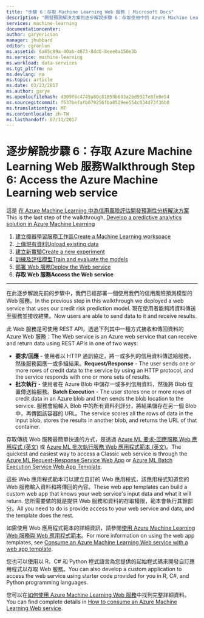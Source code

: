 ```yaml
---
title: "步驟 6：存取 Machine Learning Web 服務 | Microsoft Docs"
description: "開發預測解決方案的逐步解說步驟 6：存取使用中的 Azure Machine Learning Web 服務。"
services: machine-learning
documentationcenter: 
author: garyericson
manager: jhubbard
editor: cgronlun
ms.assetid: 6a65c89a-40ab-4673-8dd8-8eee0a150e3b
ms.service: machine-learning
ms.workload: data-services
ms.tgt_pltfrm: na
ms.devlang: na
ms.topic: article
ms.date: 03/23/2017
ms.author: garye
ms.openlocfilehash: d309f6c4749a80c81859b693a2bd5927e8fe0e54
ms.sourcegitcommit: f537befafb079256fba0529ee554c034d73f36b0
ms.translationtype: MT
ms.contentlocale: zh-TW
ms.lasthandoff: 07/11/2017
---
```

# <a name="walkthrough-step-6-access-the-azure-machine-learning-web-service"></a><span data-ttu-id="208ec-103">逐步解說步驟 6：存取 Azure Machine Learning Web 服務</span><span class="sxs-lookup"><span data-stu-id="208ec-103">Walkthrough Step 6: Access the Azure Machine Learning web service</span></span>

<span data-ttu-id="208ec-104">這是 [在 Azure Machine Learning 中為信用風險評估開發預測性分析解決方案](machine-learning-walkthrough-develop-predictive-solution.md)</span><span class="sxs-lookup"><span data-stu-id="208ec-104">This is the last step of the walkthrough, [Develop a predictive analytics solution in Azure Machine Learning](machine-learning-walkthrough-develop-predictive-solution.md)</span></span>

1. [<span data-ttu-id="208ec-105">建立機器學習服務工作區</span><span class="sxs-lookup"><span data-stu-id="208ec-105">Create a Machine Learning workspace</span></span>](machine-learning-walkthrough-1-create-ml-workspace.md)
2. [<span data-ttu-id="208ec-106">上傳現有資料</span><span class="sxs-lookup"><span data-stu-id="208ec-106">Upload existing data</span></span>](machine-learning-walkthrough-2-upload-data.md)
3. [<span data-ttu-id="208ec-107">建立新實驗</span><span class="sxs-lookup"><span data-stu-id="208ec-107">Create a new experiment</span></span>](machine-learning-walkthrough-3-create-new-experiment.md)
4. [<span data-ttu-id="208ec-108">訓練及評估模型</span><span class="sxs-lookup"><span data-stu-id="208ec-108">Train and evaluate the models</span></span>](machine-learning-walkthrough-4-train-and-evaluate-models.md)
5. [<span data-ttu-id="208ec-109">部署 Web 服務</span><span class="sxs-lookup"><span data-stu-id="208ec-109">Deploy the Web service</span></span>](machine-learning-walkthrough-5-publish-web-service.md)
6. <span data-ttu-id="208ec-110">**存取 Web 服務**</span><span class="sxs-lookup"><span data-stu-id="208ec-110">**Access the Web service**</span></span>

- - -
<span data-ttu-id="208ec-111">在此逐步解說先前的步驟中，我們已經部署一個使用我們的信用風險預測模型的 Web 服務。</span><span class="sxs-lookup"><span data-stu-id="208ec-111">In the previous step in this walkthrough we deployed a web service that uses our credit risk prediction model.</span></span> <span data-ttu-id="208ec-112">現在使用者能夠將資料傳送至服務並接收結果。</span><span class="sxs-lookup"><span data-stu-id="208ec-112">Now users are able to send data to it and receive results.</span></span> 

<span data-ttu-id="208ec-113">此 Web 服務是可使用 REST API，透過下列其中一種方式接收和傳回資料的 Azure Web 服務：</span><span class="sxs-lookup"><span data-stu-id="208ec-113">The Web service is an Azure web service that can receive and return data using REST APIs in one of two ways:</span></span>  

* <span data-ttu-id="208ec-114">**要求/回應** - 使用者以 HTTP 通訊協定，將一或多列的信用資料傳送給服務，然後服務回應一或多組結果。</span><span class="sxs-lookup"><span data-stu-id="208ec-114">**Request/Response** - The user sends one or more rows of credit data to the service by using an HTTP protocol, and the service responds with one or more sets of results.</span></span>
* <span data-ttu-id="208ec-115">**批次執行** - 使用者在 Azure Blob 中儲存一或多列信用資料，然後將 Blob 位置傳送給服務。</span><span class="sxs-lookup"><span data-stu-id="208ec-115">**Batch Execution** - The user stores one or more rows of credit data in an Azure blob and then sends the blob location to the service.</span></span> <span data-ttu-id="208ec-116">服務會給輸入 Blob 中的所有資料列評分，將結果儲存在另一個 Blob 中，再傳回該容器的 URL。</span><span class="sxs-lookup"><span data-stu-id="208ec-116">The service scores all the rows of data in the input blob, stores the results in another blob, and returns the URL of that container.</span></span>  

<span data-ttu-id="208ec-117">存取傳統 Web 服務最簡單快速的方式，是透過 [Azure ML 要求-回應服務 Web 應用程式 (英文)](https://azure.microsoft.com/marketplace/partners/microsoft/azuremlaspnettemplateforrrs/) 或 [Azure ML 批次執行服務 Web 應用程式範本 (英文)](https://azure.microsoft.com/marketplace/partners/microsoft/azuremlbeswebapptemplate/)。</span><span class="sxs-lookup"><span data-stu-id="208ec-117">The quickest and easiest way to access a Classic web service is through the [Azure ML Request-Response Service Web App](https://azure.microsoft.com/marketplace/partners/microsoft/azuremlaspnettemplateforrrs/) or [Azure ML Batch Execution Service Web App Template](https://azure.microsoft.com/marketplace/partners/microsoft/azuremlbeswebapptemplate/).</span></span>

<span data-ttu-id="208ec-118">這些 Web 應用程式範本可以建立自訂的 Web 應用程式，該應用程式知道您的 Web 服務輸入資料和將傳回的內容。</span><span class="sxs-lookup"><span data-stu-id="208ec-118">These web app templates can build a custom web app that knows your web service's input data and what it will return.</span></span> <span data-ttu-id="208ec-119">您所需要做的就是提供 Web 服務和資料的存取權限，範本會執行其餘部分。</span><span class="sxs-lookup"><span data-stu-id="208ec-119">All you need to do is provide access to your web service and data, and the template does the rest.</span></span>

<span data-ttu-id="208ec-120">如需使用 Web 應用程式範本的詳細資訊，請參閱[使用 Azure Machine Learning Web 服務與 Web 應用程式範本](machine-learning-consume-web-service-with-web-app-template.md)。</span><span class="sxs-lookup"><span data-stu-id="208ec-120">For more information on using the web app templates, see [Consume an Azure Machine Learning Web service with a web app template](machine-learning-consume-web-service-with-web-app-template.md).</span></span>

<span data-ttu-id="208ec-121">您也可以使用以 R、C# 和 Python 程式語言為您提供的起始程式碼來開發自訂應用程式以存取 Web 服務。</span><span class="sxs-lookup"><span data-stu-id="208ec-121">You can also develop a custom application to access the web service using starter code provided for you in R, C#, and Python programming languages.</span></span>

<span data-ttu-id="208ec-122">您可以在[如何使用 Azure Machine Learning Web 服務](machine-learning-consume-web-services.md)中找到完整詳細資料。</span><span class="sxs-lookup"><span data-stu-id="208ec-122">You can find complete details in [How to consume an Azure Machine Learning Web service](machine-learning-consume-web-services.md).</span></span>

